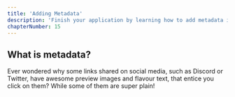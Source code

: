 ```yaml
---
title: 'Adding Metadata'
description: 'Finish your application by learning how to add metadata in preparation for sharing'
chapterNumber: 15
---
```


## What is metadata?

Ever wondered why some links shared on social media, such as Discord or Twitter, have awesome preview images and flavour text, that entice you click on them? While some of them are super plain!
